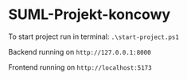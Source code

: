 # SUML-Projekt-koncowy

To start project run in terminal: ```.\start-project.ps1```

Backend running on ```http://127.0.0.1:8000```

Frontend running on ```http://localhost:5173```